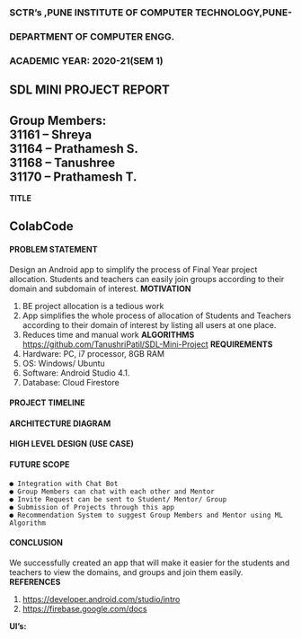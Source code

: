 ### SCTR’s ,PUNE INSTITUTE OF COMPUTER TECHNOLOGY,PUNE-

### DEPARTMENT OF COMPUTER ENGG.

### ACADEMIC YEAR: 2020-21(SEM 1)

## SDL MINI PROJECT REPORT

**Group Members:**<br>
31161 – Shreya<br>
31164 – Prathamesh S.<br>
31168 – Tanushree<br>
31170 – Prathamesh T.<br>
-----------------------------------------------------------------------------------------------------------------
**TITLE**

## ColabCode

#### PROBLEM STATEMENT

Design an Android app to simplify the process of Final Year project allocation.
Students and teachers can easily join groups according to their domain and subdomain of
interest.
**MOTIVATION**

1. BE project allocation is a tedious work
2. App simplifies the whole process of allocation of Students and Teachers according to
    their domain of interest by listing all users at one place.
3. Reduces time and manual work
**ALGORITHMS**
https://github.com/TanushriPatil/SDL-Mini-Project
**REQUIREMENTS**
1. Hardware:
PC, i7 processor, 8GB RAM
2. OS:
Windows/ Ubuntu
3. Software:
Android Studio 4.1.
4. Database:
Cloud Firestore


#### PROJECT TIMELINE


#### ARCHITECTURE DIAGRAM


#### HIGH LEVEL DESIGN (USE CASE)

#### FUTURE SCOPE

```
● Integration with Chat Bot
● Group Members can chat with each other and Mentor
● Invite Request can be sent to Student/ Mentor/ Group
● Submission of Projects through this app
● Recommendation System to suggest Group Members and Mentor using ML
Algorithm
```

#### CONCLUSION

We successfully created an app that will make it easier for the students and teachers to view
the domains, and groups and join them easily.
**REFERENCES**

1. https://developer.android.com/studio/intro
2. https://firebase.google.com/docs

**UI’s:**

















